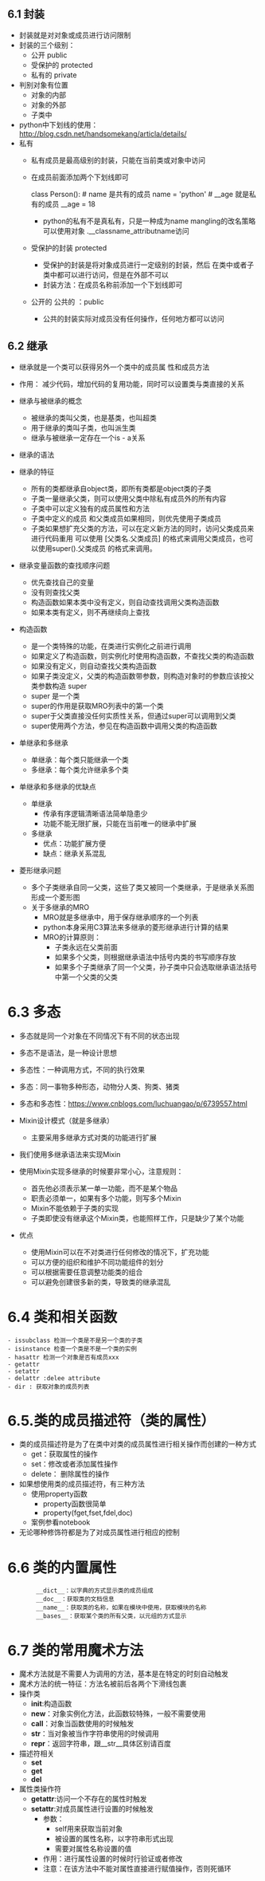 ## 6.1 封装
- 封装就是对对象或成员进行访问限制
- 封装的三个级别：
    - 公开 public
    - 受保护的 protected
    - 私有的  private
- 判别对象有位置
    - 对象的内部
    - 对象的外部
    - 子类中
- python中下划线的使用：http://blog.csdn.net/handsomekang/articla/details/
- 私有
    - 私有成员是最高级别的封装，只能在当前类或对象中访问
    - 在成员前面添加两个下划线即可
    
        class Person():
            # name 是共有的成员
            name = 'python'
            # __age 就是私有的成员
            __age = 18
        - python的私有不是真私有，只是一种成为name mangling的改名策略
        可以使用对象 .__classname_attributname访问
    - 受保护的封装 protected
         - 受保护的封装是将对象成员进行一定级别的封装，然后
         在类中或者子类中都可以进行访问，但是在外部不可以
         - 封装方法：在成员名称前添加一个下划线即可
    - 公开的 公共的 ：public
        - 公共的封装实际对成员没有任何操作，任何地方都可以访问
## 6.2 继承
- 继承就是一个类可以获得另外一个类中的成员属 性和成员方法
- 作用： 减少代码，增加代码的复用功能，同时可以设置类与类直接的关系
- 继承与被继承的概念
    - 被继承的类叫父类，也是基类，也叫超类
    - 用于继承的类叫子类，也叫派生类
    - 继承与被继承一定存在一个is - a关系
- 继承的语法
- 继承的特征
    - 所有的类都继承自object类，即所有类都是object类的子类
    - 子类一量继承父类，则可以使用父类中除私有成员外的所有内容
    - 子类中可以定义独有的成员属性和方法
    - 子类中定义的成员 和父类成员如果相同，则优先使用子类成员
    - 子类如果想扩充父类的方法，可以在定义新方法的同时，访问父类成员来进行代码重用
    可以使用 [父类名.父类成员] 的格式来调用父类成员，也可以使用super().父类成员
    的格式来调用。

- 继承变量函数的查找顺序问题
    - 优先查找自己的变量
    - 没有则查找父类
    - 构造函数如果本类中没有定义，则自动查找调用父类构造函数
    - 如果本类有定义，则不再继续向上查找
- 构造函数
    - 是一个类特殊的功能，在类进行实例化之前进行调用
    - 如果定义了构造函数，则实例化时使用构造函数，不查找父类的构造函数
    - 如果没有定义，则自动查找父类构造函数
    - 如果子类没定义，父类的构造函数带参数，则构造对象时的参数应该按父类参数构造
super
    - super 是一个类
    - super的作用是获取MRO列表中的第一个类
    - super于父类直接没任何实质性关系，但通过super可以调用到父类
    - super使用两个方法，参见在构造函数中调用父类的构造函数

- 单继承和多继承
    - 单继承：每个类只能继承一个类
    - 多继承：每个类允许继承多个类
  
- 单继承和多继承的优缺点
    - 单继承
        - 传承有序逻辑清晰语法简单隐患少
        - 功能不能无限扩展，只能在当前唯一的继承中扩展
    - 多继承
        - 优点：功能扩展方便
        - 缺点：继承关系混乱
- 菱形继承问题
    - 多个子类继承自同一父类，这些了类又被同一个类继承，于是继承关系图形成一个菱形图
    - 关于多继承的MRO
        - MRO就是多继承中，用于保存继承顺序的一个列表
        - python本身采用C3算法来多继承的菱形继承进行计算的结果
        - MRO的计算原则：
            - 子类永远在父类前面
            - 如果多个父类，则根据继承语法中括号内类的书写顺序存放
            - 如果多个子类继承了同一个父类，孙子类中只会选取继承语法括号中第一个父类的父类
# 6.3 多态
- 多态就是同一个对象在不同情况下有不同的状态出现
- 多态不是语法，是一种设计思想
- 多态性：一种调用方式，不同的执行效果
- 多态：同一事物多种形态，动物分人类、狗类、猪类
- 多态和多态性：https://www.cnblogs.com/luchuangao/p/6739557.html

- Mixin设计模式（就是多继承）
    - 主要采用多继承方式对类的功能进行扩展
- 我们使用多继承语法来实现Mixin
- 使用Mixin实现多继承的时候要非常小心，注意规则：
    - 首先他必须表示某一单一功能，而不是某个物品
    - 职责必须单一，如果有多个功能，则写多个Mixin
    - Mixin不能依赖于子类的实现
    - 子类即使没有继承这个Mixin类，也能照样工作，只是缺少了某个功能
- 优点
    - 使用Mixin可以在不对类进行任何修改的情况下，扩充功能
    - 可以方便的组织和维护不同功能组件的划分
    - 可以根据需要任意调整功能类的组合
    - 可以避免创建很多新的类，导致类的继承混乱
# 6.4 类和相关函数
    - issubclass 检测一个类是不是另一个类的子类
    - isinstance 检查一个类是不是一个类的实例
    - hasattr 检测一个对象是否有成员xxx
    - getattr
    - setattr
    - delattr :delee attribute
    - dir : 获取对象的成员列表

# 6.5.类的成员描述符（类的属性）
- 类的成员描述符是为了在类中对类的成员属性进行相关操作而创建的一种方式
    - get：获取属性的操作
    - set：修改或者添加属性操作
    - delete： 删除属性的操作
- 如果想使用类的成员描述符，有三种方法
    - 使用property函数
        - property函数很简单
        - property(fget,fset,fdel,doc)
    - 案例参看notebook
- 无论哪种修饰符都是为了对成员属性进行相应的控制

# 6.6 类的内置属性
    
            __dict__：以字典的方式显示类的成员组成
            __doc__：获取类的文档信息
            __name__：获取类的名称，如果在模块中使用，获取模块的名称
            __bases__：获取某个类的所有父类，以元组的方式显示
# 6.7 类的常用魔术方法
- 魔术方法就是不需要人为调用的方法，基本是在特定的时刻自动触发
- 魔术方法的统一特征：方法名被前后各两个下滑线包裹
- 操作类
    - __init__:构造函数
    - __new__：对象实例化方法，此函数较特殊，一般不需要使用
    - __call__：对象当函数使用的时候触发
    - __str__：当对象被当作字符串使用的时候调用
    - __repr__：返回字符串，跟__str__具体区别请百度
- 描述符相关
    - __set__
    - __get__
    - __del__
- 属性类操作符
    - __getattr__:访问一个不存在的属性时触发
    - __setattr__:对成员属性进行设置的时候触发
        - 参数：
            - self用来获取当前对象
            - 被设置的属性名称，以字符串形式出现
            - 需要对属性名称设置的值
        - 作用：进行属性设置的时候时行验证或者修改
        - 注意：在该方法中不能对属性直接进行赋值操作，否则死循环
        